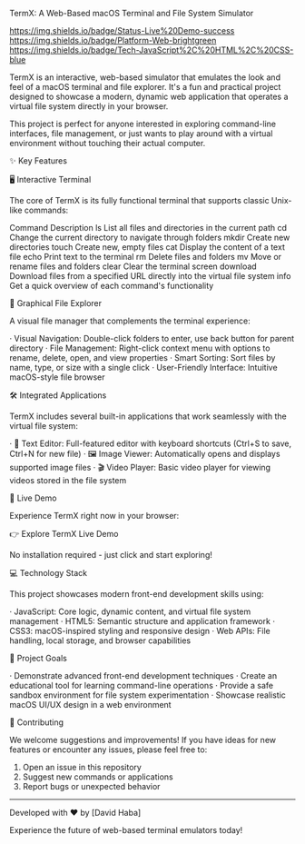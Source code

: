TermX: A Web-Based macOS Terminal and File System Simulator

https://img.shields.io/badge/Status-Live%20Demo-success https://img.shields.io/badge/Platform-Web-brightgreen https://img.shields.io/badge/Tech-JavaScript%2C%20HTML%2C%20CSS-blue

TermX is an interactive, web-based simulator that emulates the look and feel of a macOS terminal and file explorer. It's a fun and practical project designed to showcase a modern, dynamic web application that operates a virtual file system directly in your browser.

This project is perfect for anyone interested in exploring command-line interfaces, file management, or just wants to play around with a virtual environment without touching their actual computer.

✨ Key Features

🖥️ Interactive Terminal

The core of TermX is its fully functional terminal that supports classic Unix-like commands:

Command Description
ls List all files and directories in the current path
cd Change the current directory to navigate through folders
mkdir Create new directories
touch Create new, empty files
cat Display the content of a text file
echo Print text to the terminal
rm Delete files and folders
mv Move or rename files and folders
clear Clear the terminal screen
download Download files from a specified URL directly into the virtual file system
info Get a quick overview of each command's functionality

📁 Graphical File Explorer

A visual file manager that complements the terminal experience:

· Visual Navigation: Double-click folders to enter, use back button for parent directory
· File Management: Right-click context menu with options to rename, delete, open, and view properties
· Smart Sorting: Sort files by name, type, or size with a single click
· User-Friendly Interface: Intuitive macOS-style file browser

🛠️ Integrated Applications

TermX includes several built-in applications that work seamlessly with the virtual file system:

· 📝 Text Editor: Full-featured editor with keyboard shortcuts (Ctrl+S to save, Ctrl+N for new file)
· 🖼️ Image Viewer: Automatically opens and displays supported image files
· 🎬 Video Player: Basic video player for viewing videos stored in the file system

🚀 Live Demo

Experience TermX right now in your browser:

👉 Explore TermX Live Demo

No installation required - just click and start exploring!

💻 Technology Stack

This project showcases modern front-end development skills using:

· JavaScript: Core logic, dynamic content, and virtual file system management
· HTML5: Semantic structure and application framework
· CSS3: macOS-inspired styling and responsive design
· Web APIs: File handling, local storage, and browser capabilities

🎯 Project Goals

· Demonstrate advanced front-end development techniques
· Create an educational tool for learning command-line operations
· Provide a safe sandbox environment for file system experimentation
· Showcase realistic macOS UI/UX design in a web environment

🤝 Contributing

We welcome suggestions and improvements! If you have ideas for new features or encounter any issues, please feel free to:

1. Open an issue in this repository
2. Suggest new commands or applications
3. Report bugs or unexpected behavior

---

Developed with ❤️ by [David Haba]

Experience the future of web-based terminal emulators today!

